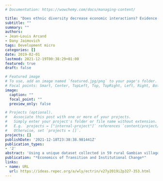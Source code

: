 ```yaml
---
# Documentation: https://wowchemy.com/docs/managing-content/

title: "Does ethnic diversity decrease economic interactions? Evidence from exchange networks in rural Gambia"
subtitle: ""
summary: ""
authors:
- Jean‐Louis Arcand
- Dany Jaimovich
tags: Development micro
categories: []
date: 2019-02-01
lastmod: 2021-12-19T00:38:29+01:00
featured: true
draft: false

# Featured image
# To use, add an image named `featured.jpg/png` to your page's folder.
# Focal points: Smart, Center, TopLeft, Top, TopRight, Left, Right, BottomLeft, Bottom, BottomRight.
image:
  caption: ""
  focal_point: ""
  preview_only: false

# Projects (optional).
#   Associate this post with one or more of your projects.
#   Simply enter your project's folder or file name without extension.
#   E.g. `projects = ["internal-project"]` references `content/project/deep-learning/index.md`.
#   Otherwise, set `projects = []`.
projects: []
publishDate: '2021-12-18T23:38:38.981441Z'
publication_types:
- '2'
abstract: 'Using a unique dataset collected in 59 rural Gambian villages, we study how ethnic heterogeneity is related to the structure of four economic exchange networks: land, labour, inputs and credit. We find that different measures of village‐level ethnic fragmentation are mostly uncorrelated with network structure. At a more disaggregated level, household heads belonging to ethnic minorities are not less central than those from the predominant ethnicity in any of the networks and, at the dyadic level, the fact that two households share ethnicity is not an economically significant predictor of link formation. Our results indicate that, in the particular setting of our study, the structure of the exchange networks is better defined by other variables than ethnicity and that ethnic heterogeneity is unlikely to be a driver for sub‐optimal economic exchanges.'
publication: "*Economics of Transition and Institutional Change*"
links:
- name: URL
  url: https://ideas.repec.org/a/wly/ectrin/v27y2019i2p327-353.html
---
```

